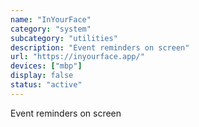 ```yaml
---
name: "InYourFace"
category: "system"
subcategory: "utilities"
description: "Event reminders on screen"
url: "https://inyourface.app/"
devices: ["mbp"]
display: false
status: "active"
---
```


Event reminders on screen
